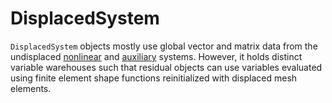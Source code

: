 # DisplacedSystem

`DisplacedSystem` objects mostly use global vector and matrix data from the
undisplaced [nonlinear](NonlinearSystemBase.md) and
[auxiliary](AuxiliarySystem.md) systems. However, it holds distinct variable
warehouses such that residual objects can use variables evaluated using finite
element shape functions reinitialized with displaced mesh elements.
